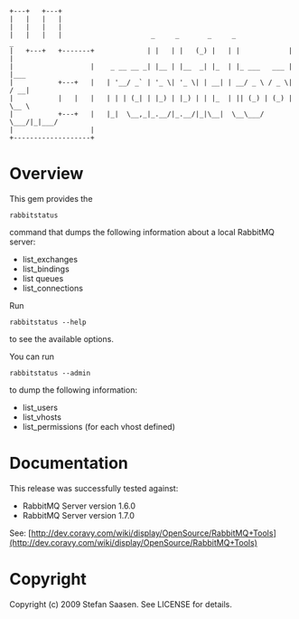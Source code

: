 
	+---+   +---+
	|   |   |   |
	|   |   |   |
	|   |   |   |       	           _     _       _     _              _
	|   +---+   +-------+	          | |   | |   (_) |   | |            | |
	|                   |	 _ __ __ _| |__ | |__  _| |_  | |_ ___   ___ | |___
	|           +---+   |	| '__/ _` | '_ \| '_ \| | __| | __/ _ \ / _ \| / __|
	|           |   |   |	| | | (_| | |_) | |_) | | |_  | || (_) | (_) | \__ \
	|           +---+   |	|_|  \__,_|_.__/|_.__/|_|\__|  \__\___/ \___/|_|___/
	|                   |
	+-------------------+

Overview
========

This gem provides the 

	rabbitstatus
	
command that dumps the following information about a local RabbitMQ server:

* list_exchanges
* list_bindings
* list queues
* list_connections

Run

	rabbitstatus --help

to see the available options.


You can run 

	rabbitstatus --admin
	
to dump the following information:

* list_users
* list_vhosts
* list_permissions (for each vhost defined)

Documentation
=============

This release was successfully tested against:

* RabbitMQ Server version 1.6.0
* RabbitMQ Server version 1.7.0

See: [http://dev.coravy.com/wiki/display/OpenSource/RabbitMQ+Tools](http://dev.coravy.com/wiki/display/OpenSource/RabbitMQ+Tools)

Copyright
=========

Copyright (c) 2009 Stefan Saasen. See LICENSE for details.
